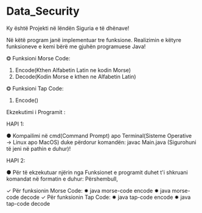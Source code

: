 # Data_Security
Ky është Projekti në lëndën Siguria e të dhënave!

Në këtë program janë implementuar tre funksione. Realizimin e këtyre funksioneve e kemi bërë me gjuhën programuese Java!

❂ Funksioni Morse Code:
  1. Encode(Kthen Alfabetin Latin ne kodin Morse)
  2. Decode(Kodin Morse e kthen ne Alfabetin Latin)

❂ Funksioni Tap Code:
  1. Encode()


Ekzekutimi i Programit : 

HAPI 1:

● Kompailimi në cmd(Command Prompt) apo Terminal(Sisteme Operative → Linux apo MacOS) duke përdorur komandën: javac Main.java
(Sigurohuni të jeni në pathin e duhur)!

HAPI 2:

● Për të ekzekutuar njërin nga Funksionet e programit duhet t'i shkruani komandat në formatin e duhur:
Përshembull, 

✓ Për funksionin Morse Code:
      ✸ java morse-code encode <text>
      ✸ java morse-code decode <text>
✓ Për funksionin Tap Code:
      ✸ java tap-code encode <text>
      ✸ java tap-code decode <text>

